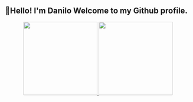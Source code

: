 
## 👋Hello!  I'm Danilo  Welcome to my Github profile.

<div align="center">
<a href="https://github.com/Daniloel">
  
<img height="200em" src="https://github-readme-stats.vercel.app/api?username=Daniloel&show_icons=true&theme=dark&include_all_commits=true&count_private=true"/>
<img height="200em" src="https://github-readme-stats.vercel.app/api/top-langs/?username=Daniloel&layout=compact&langs_count=7&theme=dark"/>
</div>
 <!--
 Comentário de Html
-->
<!--
**Daniloel/Daniloel** is a ✨ _special_ ✨ repository because its `README.md` (this file) appears on your GitHub profile.

Here are some ideas to get you started:

- 🔭 I’m currently working on ...
- 🌱 I’m currently learning ...
- 👯 I’m looking to collaborate on ...
- 🤔 I’m looking for help with ...
- 💬 Ask me about ...
- 📫 How to reach me: ...
- 😄 Pronouns: ...
- ⚡ Fun fact: ...
-->
